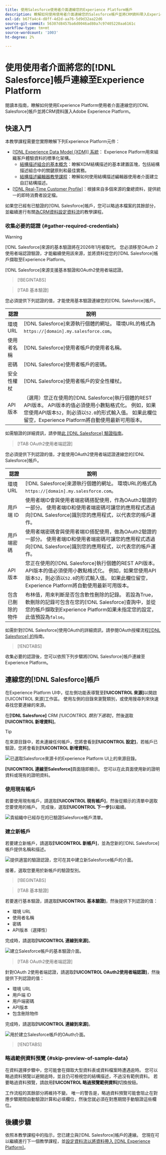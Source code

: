 ```yaml
---
title: 使用Salesforce使用者介面連線您的Experience Platform帳戶
description: 瞭解如何使用使用者介面連線您的Salesforce帳戶並將CRM資料帶入Experience Platform。
exl-id: b67fa4c4-d8ff-4d2d-aa76-5d9d32aa22d6
source-git-commit: 56307d8457ba6d0046ad80a7c97405220aa6161c
workflow-type: tm+mt
source-wordcount: '1003'
ht-degree: 2%

---
```


# 使用使用者介面將您的[!DNL Salesforce]帳戶連線至Experience Platform

閱讀本指南，瞭解如何使用Experience Platform使用者介面連線您的[!DNL Salesforce]帳戶並將CRM資料匯入Adobe Experience Platform。

## 快速入門

本教學課程需要您實際瞭解下列Experience Platform元件：

* [[!DNL Experience Data Model (XDM)] 系統](../../../../../xdm/home.md)： Experience Platform用來組織客戶體驗資料的標準化架構。
   * [結構描述組合的基本概念](../../../../../xdm/schema/composition.md)：瞭解XDM結構描述的基本建置區塊，包括結構描述組合中的關鍵原則和最佳實務。
   * [結構描述編輯器教學課程](../../../../../xdm/tutorials/create-schema-ui.md)：瞭解如何使用結構描述編輯器使用者介面建立自訂結構描述。
* [[!DNL Real-Time Customer Profile]](../../../../../profile/home.md)：根據來自多個來源的彙總資料，提供統一的即時消費者設定檔。

如果您已經有已驗證的[!DNL Salesforce]帳戶，您可以略過本檔案的其餘部分，並繼續進行有關[為CRM資料設定資料流](../../dataflow/crm.md)的教學課程。

### 收集必要的認證 {#gather-required-credentials}

>[!WARNING]
>
>[!DNL Salesforce]來源的基本驗證將在2026年1月被取代。 您必須移至OAuth 2使用者端認證驗證，才能繼續使用該來源，並將資料從您的[!DNL Salesforce]帳戶擷取至Experience Platform。

[!DNL Salesforce]來源支援基本驗證和OAuth2使用者端認證。

>[!BEGINTABS]

>[!TAB 基本驗證]

您必須提供下列認證的值，才能使用基本驗證連線您的[!DNL Salesforce]帳戶。

| 認證 | 說明 |
| --- | --- |
| 環境 URL | [!DNL Salesforce]來源執行個體的網址。 環境URL的格式為`https://[domain].my.salesforce.com`。 |
| 使用者名稱 | [!DNL Salesforce]使用者帳戶的使用者名稱。 |
| 密碼 | [!DNL Salesforce]使用者帳戶的密碼。 |
| 安全性權杖 | [!DNL Salesforce]使用者帳戶的安全性權杖。 |
| API版本 | （選用）您正在使用的[!DNL Salesforce]執行個體的REST API版本。 API版本的值必須使用小數點格式化。 例如，如果您使用API版本`52`，則必須以`52.0`的形式輸入值。 如果此欄位留空，Experience Platform將自動使用最新可用版本。 |

如需驗證的詳細資訊，請參閱[此 [!DNL Salesforce] 驗證指南](https://developer.salesforce.com/docs/atlas.en-us.api_rest.meta/api_rest/quickstart_oauth.htm)。

>[!TAB OAuth2使用者端認證]

您必須提供下列認證的值，才能使用OAuth2使用者端認證連線您的[!DNL Salesforce]帳戶。

| 認證 | 說明 |
| --- | --- |
| 環境 URL | [!DNL Salesforce]來源執行個體的網址。 環境URL的格式為`https://[domain].my.salesforce.com`。 |
| 用戶端 ID | 使用者端ID會與使用者端密碼搭配使用，作為OAuth2驗證的一部分。 使用者端ID和使用者端密碼可讓您的應用程式透過向[!DNL Salesforce]識別您的應用程式，以代表您的帳戶運作。 |
| 用戶端密碼 | 使用者端密碼會與使用者端ID搭配使用，做為OAuth2驗證的一部分。 使用者端ID和使用者端密碼可讓您的應用程式透過向[!DNL Salesforce]識別您的應用程式，以代表您的帳戶運作。 |
| API版本 | 您正在使用的[!DNL Salesforce]執行個體的REST API版本。 API版本的值必須使用小數點格式化。 例如，如果您使用API版本`52`，則必須以`52.0`的形式輸入值。 如果此欄位留空，Experience Platform將自動使用最新可用版本。 |
| 包含已刪除的物件 | 布林值，用來判斷是否包含軟性刪除的記錄。 若設為True，軟刪除的記錄可包含在您的[!DNL Salesforce]查詢中，並從您的帳戶擷取到Experience Platform如果未指定您的設定，此值預設為`false`。 |

如需針對[!DNL Salesforce]使用OAuth的詳細資訊，請參閱OAuth授權流程[[!DNL Salesforce] 的](https://help.salesforce.com/s/articleView?id=sf.remoteaccess_oauth_flows.htm&type=5)指南。

>[!ENDTABS]

收集必要的認證後，您可以依照下列步驟將[!DNL Salesforce]帳戶連線至Experience Platform。

## 連線您的[!DNL Salesforce]帳戶

在Experience Platform UI中，從左側功能表導覽至&#x200B;**[!UICONTROL 來源]**&#x200B;以開啟[!UICONTROL 來源]工作區。 使用左側的目錄來瀏覽類別，或使用搜尋列來快速尋找您要連線的來源。

在&#x200B;**[!DNL Salesforce]** CRM *[!UICONTROL 類別下選取]*，然後選取&#x200B;**[!UICONTROL 新增資料]**。

>[!TIP]
>
>在來源目錄中，若未連線任何帳戶，您將會看到&#x200B;**[!UICONTROL 設定]**，若帳戶已驗證，您將會看到&#x200B;**[!UICONTROL 新增資料]**。

![已選取Salesforce來源卡的Experience Platform UI上的來源目錄。](../../../../images/tutorials/create/salesforce/catalog.png)

**[!UICONTROL 連線至Salesforce]**&#x200B;頁面隨即顯示。 您可以在此頁面使用新的證明資料或現有的證明資料。

### 使用現有帳戶

若要使用現有帳戶，請選取&#x200B;**[!UICONTROL 現有帳戶]**，然後從顯示的清單中選取您要使用的帳戶。 完成後，選取&#x200B;**[!UICONTROL 下一步]**&#x200B;以繼續。

![貴組織中已經存在的已驗證Salesforce帳戶清單。](../../../../images/tutorials/create/salesforce/existing.png)

### 建立新帳戶

若要建立新帳戶，請選取&#x200B;**[!UICONTROL 新帳戶]**，並為您新的[!DNL Salesforce]帳戶提供名稱和描述。

![提供適當的驗證認證，您可在其中建立新Salesforce帳戶的介面。](../../../../images/tutorials/create/salesforce/new.png)

接著，選取您要用於新帳戶的驗證型別。

>[!BEGINTABS]

>[!TAB 基本驗證]

若要進行基本驗證，請選取&#x200B;**[!UICONTROL 基本驗證]**，然後提供下列認證的值：

* 環境 URL
* 使用者名稱
* 密碼
* API版本（選擇性）

完成時，請選取&#x200B;**[!UICONTROL 連線到來源]**。

![建立Salesforce帳戶的基本驗證介面。](../../../../images/tutorials/create/salesforce/basic.png)

>[!TAB OAuth2使用者端認證]

針對OAuth 2使用者端認證，請選取&#x200B;**[!UICONTROL OAuth2使用者端認證]**，然後提供下列認證的值：

* 環境 URL
* 用戶端 ID
* 用戶端密碼
* API版本
* 包含刪除物件

完成時，請選取&#x200B;**[!UICONTROL 連線到來源]**。

![用於建立Salesforce帳戶的OAuth介面。](../../../../images/tutorials/create/salesforce/oauth.png)

>[!ENDTABS]

### 略過範例資料預覽 {#skip-preview-of-sample-data}

在資料選擇步驟中，您可能會在擷取大型資料表或資料檔案時遭遇逾時。 您可以略過資料預覽以避開逾時，並且仍可檢視您的結構描述，不過沒有範例資料。 若要略過資料預覽，請啟用&#x200B;**[!UICONTROL 略過預覽範例資料]**&#x200B;切換按鈕。

工作流程的其餘部分將維持不變。 唯一的警告是，略過資料預覽可能會阻止在對應步驟期間自動驗證計算和必填欄位，然後您就必須在對應期間手動驗證這些欄位。

## 後續步驟

依照本教學課程中的指示，您已建立與[!DNL Salesforce]帳戶的連線。 您現在可以繼續進行下一個教學課程，並[設定資料流以將資料帶入 [!DNL Experience Platform]](../../dataflow/crm.md)。
